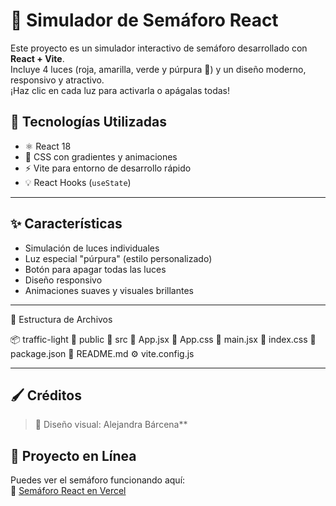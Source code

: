 # 🚦 Simulador de Semáforo React

Este proyecto es un simulador interactivo de semáforo desarrollado con **React + Vite**.  
Incluye 4 luces (roja, amarilla, verde y púrpura 💜) y un diseño moderno, responsivo y atractivo.  
¡Haz clic en cada luz para activarla o apágalas todas!

## 🧠 Tecnologías Utilizadas

- ⚛️ React 18
- 🎨 CSS con gradientes y animaciones
- ⚡ Vite para entorno de desarrollo rápido
- 💡 React Hooks (`useState`)

---

## ✨ Características

- Simulación de luces individuales
- Luz especial "púrpura" (estilo personalizado)
- Botón para apagar todas las luces
- Diseño responsivo
- Animaciones suaves y visuales brillantes

---

📁 Estructura de Archivos

📦 traffic-light
📂 public
📂 src
🧠 App.jsx
🎨 App.css
🔌 main.jsx
💅 index.css
📄 package.json
📄 README.md
⚙️ vite.config.js





---

## 🖌 Créditos

> 🎨 Diseño visual: Alejandra Bárcena**  

## 🚀 Proyecto en Línea

Puedes ver el semáforo funcionando aquí:  
🔗 [Semáforo React en Vercel](https://vercel.com/patsy-the-pug-dev-s-projects/traffic-light)
